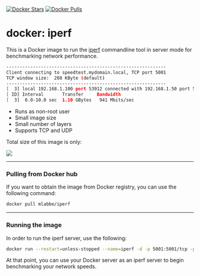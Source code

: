 [![Docker Stars](https://img.shields.io/docker/stars/mlabbe/iperf.svg)](https://hub.docker.com/r/mlabbe/iperf/) [![Docker Pulls](https://img.shields.io/docker/pulls/mlabbe/iperf.svg)](https://hub.docker.com/r/mlabbe/iperf/)

# docker: iperf

This is a Docker image to run the [iperf](http://sourceforge.net/projects/iperf/) commandline tool in server mode for benchmarking network performance.

```sh
------------------------------------------------------------
Client connecting to speedtest.mydomain.local, TCP port 5001
TCP window size:  208 KByte (default)
------------------------------------------------------------
[  3] local 192.168.1.100 port 53912 connected with 192.168.1.50 port 5001
[ ID] Interval       Transfer     Bandwidth
[  3]  0.0-10.0 sec  1.10 GBytes   941 Mbits/sec
```

- Runs as non-root user
- Small image size
- Small number of layers
- Supports TCP and UDP

Total size of this image is only:

[![](https://images.microbadger.com/badges/image/mlabbe/iperf.svg)](https://microbadger.com/images/mlabbe/iperf)

________________________________________
### Pulling from Docker hub
If you want to obtain the image from Docker registry, you can use the following command:
```sh
docker pull mlabbe/iperf
```
________________________________________
### Running the image
In order to run the iperf server, use the following:
```sh
docker run --restart=unless-stopped --name=iperf -d -p 5001:5001/tcp -p 5001:5001/udp mlabbe/iperf
```
At that point, you can use your Docker server as an iperf server to begin
benchmarking your network speeds.
